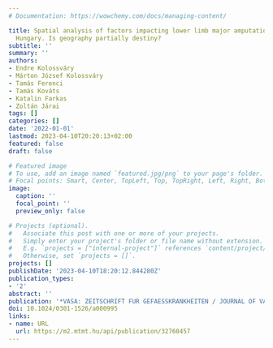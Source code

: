```yaml
---
# Documentation: https://wowchemy.com/docs/managing-content/

title: Spatial analysis of factors impacting lower limb major amputation rates in
  Hungary. Is geography partially destiny?
subtitle: ''
summary: ''
authors:
- Endre Kolossváry
- Márton József Kolossváry
- Tamás Ferenci
- Tamás Kováts
- Katalin Farkas
- Zoltán Járai
tags: []
categories: []
date: '2022-01-01'
lastmod: 2023-04-10T20:20:13+02:00
featured: false
draft: false

# Featured image
# To use, add an image named `featured.jpg/png` to your page's folder.
# Focal points: Smart, Center, TopLeft, Top, TopRight, Left, Right, BottomLeft, Bottom, BottomRight.
image:
  caption: ''
  focal_point: ''
  preview_only: false

# Projects (optional).
#   Associate this post with one or more of your projects.
#   Simply enter your project's folder or file name without extension.
#   E.g. `projects = ["internal-project"]` references `content/project/deep-learning/index.md`.
#   Otherwise, set `projects = []`.
projects: []
publishDate: '2023-04-10T18:20:12.844280Z'
publication_types:
- '2'
abstract: ''
publication: '*VASA: ZEITSCHRIFT FUR GEFAESSKRANKHEITEN / JOURNAL OF VASCULAR DISEASES*'
doi: 10.1024/0301-1526/a000995
links:
- name: URL
  url: https://m2.mtmt.hu/api/publication/32760457
---
```

